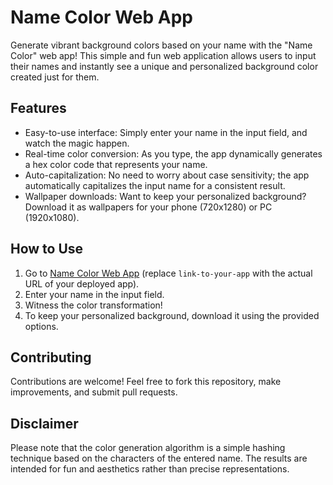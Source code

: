 # Name Color Web App

Generate vibrant background colors based on your name with the "Name Color" web app! This simple and fun web application allows users to input their names and instantly see a unique and personalized background color created just for them.

## Features

- Easy-to-use interface: Simply enter your name in the input field, and watch the magic happen.
- Real-time color conversion: As you type, the app dynamically generates a hex color code that represents your name.
- Auto-capitalization: No need to worry about case sensitivity; the app automatically capitalizes the input name for a consistent result.
- Wallpaper downloads: Want to keep your personalized background? Download it as wallpapers for your phone (720x1280) or PC (1920x1080).

## How to Use

1. Go to [Name Color Web App](link-to-your-app) (replace `link-to-your-app` with the actual URL of your deployed app).
2. Enter your name in the input field.
3. Witness the color transformation!
4. To keep your personalized background, download it using the provided options.

## Contributing

Contributions are welcome! Feel free to fork this repository, make improvements, and submit pull requests.

## Disclaimer

Please note that the color generation algorithm is a simple hashing technique based on the characters of the entered name. The results are intended for fun and aesthetics rather than precise representations.

